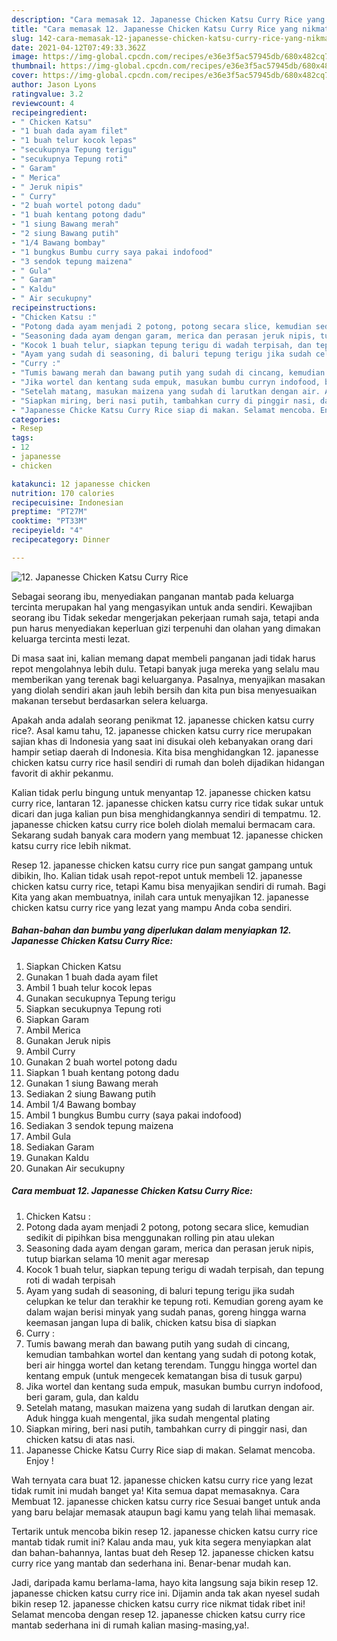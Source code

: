 ```yaml
---
description: "Cara memasak 12. Japanesse Chicken Katsu Curry Rice yang nikmat Untuk Jualan"
title: "Cara memasak 12. Japanesse Chicken Katsu Curry Rice yang nikmat Untuk Jualan"
slug: 142-cara-memasak-12-japanesse-chicken-katsu-curry-rice-yang-nikmat-untuk-jualan
date: 2021-04-12T07:49:33.362Z
image: https://img-global.cpcdn.com/recipes/e36e3f5ac57945db/680x482cq70/12-japanesse-chicken-katsu-curry-rice-foto-resep-utama.jpg
thumbnail: https://img-global.cpcdn.com/recipes/e36e3f5ac57945db/680x482cq70/12-japanesse-chicken-katsu-curry-rice-foto-resep-utama.jpg
cover: https://img-global.cpcdn.com/recipes/e36e3f5ac57945db/680x482cq70/12-japanesse-chicken-katsu-curry-rice-foto-resep-utama.jpg
author: Jason Lyons
ratingvalue: 3.2
reviewcount: 4
recipeingredient:
- " Chicken Katsu"
- "1 buah dada ayam filet"
- "1 buah telur kocok lepas"
- "secukupnya Tepung terigu"
- "secukupnya Tepung roti"
- " Garam"
- " Merica"
- " Jeruk nipis"
- " Curry"
- "2 buah wortel potong dadu"
- "1 buah kentang potong dadu"
- "1 siung Bawang merah"
- "2 siung Bawang putih"
- "1/4 Bawang bombay"
- "1 bungkus Bumbu curry saya pakai indofood"
- "3 sendok tepung maizena"
- " Gula"
- " Garam"
- " Kaldu"
- " Air secukupny"
recipeinstructions:
- "Chicken Katsu :"
- "Potong dada ayam menjadi 2 potong, potong secara slice, kemudian sedikit di pipihkan bisa menggunakan rolling pin atau ulekan"
- "Seasoning dada ayam dengan garam, merica dan perasan jeruk nipis, tutup biarkan selama 10 menit agar meresap"
- "Kocok 1 buah telur, siapkan tepung terigu di wadah terpisah, dan tepung roti di wadah terpisah"
- "Ayam yang sudah di seasoning, di baluri tepung terigu jika sudah celupkan ke telur dan terakhir ke tepung roti. Kemudian goreng ayam ke dalam wajan berisi minyak yang sudah panas, goreng hingga warna keemasan jangan lupa di balik, chicken katsu bisa di siapkan"
- "Curry :"
- "Tumis bawang merah dan bawang putih yang sudah di cincang, kemudian tambahkan wortel dan kentang yang sudah di potong kotak, beri air hingga wortel dan ketang terendam. Tunggu hingga wortel dan kentang empuk (untuk mengecek kematangan bisa di tusuk garpu)"
- "Jika wortel dan kentang suda empuk, masukan bumbu curryn indofood, beri garam, gula, dan kaldu"
- "Setelah matang, masukan maizena yang sudah di larutkan dengan air. Aduk hingga kuah mengental, jika sudah mengental plating"
- "Siapkan miring, beri nasi putih, tambahkan curry di pinggir nasi, dan chicken katsu di atas nasi."
- "Japanesse Chicke Katsu Curry Rice siap di makan. Selamat mencoba. Enjoy !"
categories:
- Resep
tags:
- 12
- japanesse
- chicken

katakunci: 12 japanesse chicken 
nutrition: 170 calories
recipecuisine: Indonesian
preptime: "PT27M"
cooktime: "PT33M"
recipeyield: "4"
recipecategory: Dinner

---
```



![12. Japanesse Chicken Katsu Curry Rice](https://img-global.cpcdn.com/recipes/e36e3f5ac57945db/680x482cq70/12-japanesse-chicken-katsu-curry-rice-foto-resep-utama.jpg)

Sebagai seorang ibu, menyediakan panganan mantab pada keluarga tercinta merupakan hal yang mengasyikan untuk anda sendiri. Kewajiban seorang ibu Tidak sekedar mengerjakan pekerjaan rumah saja, tetapi anda pun harus menyediakan keperluan gizi terpenuhi dan olahan yang dimakan keluarga tercinta mesti lezat.

Di masa  saat ini, kalian memang dapat membeli panganan jadi tidak harus repot mengolahnya lebih dulu. Tetapi banyak juga mereka yang selalu mau memberikan yang terenak bagi keluarganya. Pasalnya, menyajikan masakan yang diolah sendiri akan jauh lebih bersih dan kita pun bisa menyesuaikan makanan tersebut berdasarkan selera keluarga. 



Apakah anda adalah seorang penikmat 12. japanesse chicken katsu curry rice?. Asal kamu tahu, 12. japanesse chicken katsu curry rice merupakan sajian khas di Indonesia yang saat ini disukai oleh kebanyakan orang dari hampir setiap daerah di Indonesia. Kita bisa menghidangkan 12. japanesse chicken katsu curry rice hasil sendiri di rumah dan boleh dijadikan hidangan favorit di akhir pekanmu.

Kalian tidak perlu bingung untuk menyantap 12. japanesse chicken katsu curry rice, lantaran 12. japanesse chicken katsu curry rice tidak sukar untuk dicari dan juga kalian pun bisa menghidangkannya sendiri di tempatmu. 12. japanesse chicken katsu curry rice boleh diolah memalui bermacam cara. Sekarang sudah banyak cara modern yang membuat 12. japanesse chicken katsu curry rice lebih nikmat.

Resep 12. japanesse chicken katsu curry rice pun sangat gampang untuk dibikin, lho. Kalian tidak usah repot-repot untuk membeli 12. japanesse chicken katsu curry rice, tetapi Kamu bisa menyajikan sendiri di rumah. Bagi Kita yang akan membuatnya, inilah cara untuk menyajikan 12. japanesse chicken katsu curry rice yang lezat yang mampu Anda coba sendiri.

<!--inarticleads1-->

##### Bahan-bahan dan bumbu yang diperlukan dalam menyiapkan 12. Japanesse Chicken Katsu Curry Rice:

1. Siapkan  Chicken Katsu
1. Gunakan 1 buah dada ayam filet
1. Ambil 1 buah telur kocok lepas
1. Gunakan secukupnya Tepung terigu
1. Siapkan secukupnya Tepung roti
1. Siapkan  Garam
1. Ambil  Merica
1. Gunakan  Jeruk nipis
1. Ambil  Curry
1. Gunakan 2 buah wortel potong dadu
1. Siapkan 1 buah kentang potong dadu
1. Gunakan 1 siung Bawang merah
1. Sediakan 2 siung Bawang putih
1. Ambil 1/4 Bawang bombay
1. Ambil 1 bungkus Bumbu curry (saya pakai indofood)
1. Sediakan 3 sendok tepung maizena
1. Ambil  Gula
1. Sediakan  Garam
1. Gunakan  Kaldu
1. Gunakan  Air secukupny




<!--inarticleads2-->

##### Cara membuat 12. Japanesse Chicken Katsu Curry Rice:

1. Chicken Katsu :
1. Potong dada ayam menjadi 2 potong, potong secara slice, kemudian sedikit di pipihkan bisa menggunakan rolling pin atau ulekan
1. Seasoning dada ayam dengan garam, merica dan perasan jeruk nipis, tutup biarkan selama 10 menit agar meresap
1. Kocok 1 buah telur, siapkan tepung terigu di wadah terpisah, dan tepung roti di wadah terpisah
1. Ayam yang sudah di seasoning, di baluri tepung terigu jika sudah celupkan ke telur dan terakhir ke tepung roti. Kemudian goreng ayam ke dalam wajan berisi minyak yang sudah panas, goreng hingga warna keemasan jangan lupa di balik, chicken katsu bisa di siapkan
1. Curry :
1. Tumis bawang merah dan bawang putih yang sudah di cincang, kemudian tambahkan wortel dan kentang yang sudah di potong kotak, beri air hingga wortel dan ketang terendam. Tunggu hingga wortel dan kentang empuk (untuk mengecek kematangan bisa di tusuk garpu)
1. Jika wortel dan kentang suda empuk, masukan bumbu curryn indofood, beri garam, gula, dan kaldu
1. Setelah matang, masukan maizena yang sudah di larutkan dengan air. Aduk hingga kuah mengental, jika sudah mengental plating
1. Siapkan miring, beri nasi putih, tambahkan curry di pinggir nasi, dan chicken katsu di atas nasi.
1. Japanesse Chicke Katsu Curry Rice siap di makan. Selamat mencoba. Enjoy !




Wah ternyata cara buat 12. japanesse chicken katsu curry rice yang lezat tidak rumit ini mudah banget ya! Kita semua dapat memasaknya. Cara Membuat 12. japanesse chicken katsu curry rice Sesuai banget untuk anda yang baru belajar memasak ataupun bagi kamu yang telah lihai memasak.

Tertarik untuk mencoba bikin resep 12. japanesse chicken katsu curry rice mantab tidak rumit ini? Kalau anda mau, yuk kita segera menyiapkan alat dan bahan-bahannya, lantas buat deh Resep 12. japanesse chicken katsu curry rice yang mantab dan sederhana ini. Benar-benar mudah kan. 

Jadi, daripada kamu berlama-lama, hayo kita langsung saja bikin resep 12. japanesse chicken katsu curry rice ini. Dijamin anda tak akan nyesel sudah bikin resep 12. japanesse chicken katsu curry rice nikmat tidak ribet ini! Selamat mencoba dengan resep 12. japanesse chicken katsu curry rice mantab sederhana ini di rumah kalian masing-masing,ya!.

